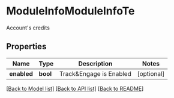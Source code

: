 # ModuleInfoModuleInfoTe

Account's credits
## Properties
Name | Type | Description | Notes
------------ | ------------- | ------------- | -------------
**enabled** | **bool** | Track&amp;Engage is Enabled | [optional] 

[[Back to Model list]](../README.md#documentation-for-models) [[Back to API list]](../README.md#documentation-for-api-endpoints) [[Back to README]](../README.md)


